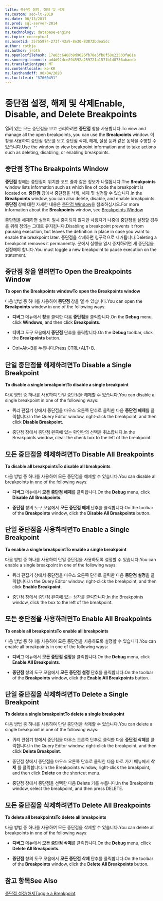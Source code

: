 ```yaml
---
title: 중단점 설정, 해제 및 삭제
ms.custom: seo-lt-2019
ms.date: 06/13/2017
ms.prod: sql-server-2014
ms.reviewer: ''
ms.technology: database-engine
ms.topic: conceptual
ms.assetid: 357b5874-273f-43a9-8e30-83872bdea5dc
author: rothja
ms.author: jroth
ms.openlocfilehash: 17e83c6488b9d9026fb78e5fb8f50e22533fa61e
ms.sourcegitcommit: ad4d92dce894592a259721a1571b1d8736abacdb
ms.translationtype: MT
ms.contentlocale: ko-KR
ms.lasthandoff: 08/04/2020
ms.locfileid: "87660491"
---
```

# <a name="enable-disable-and-delete-breakpoints"></a><span data-ttu-id="2e45b-102">중단점 설정, 해제 및 삭제</span><span class="sxs-lookup"><span data-stu-id="2e45b-102">Enable, Disable, and Delete Breakpoints</span></span>
  <span data-ttu-id="2e45b-103">열려 있는 모든 중단점을 보고 관리하려면 **중단점** 창을 사용합니다.</span><span class="sxs-lookup"><span data-stu-id="2e45b-103">To view and manage all the open breakpoints, you can use the **Breakpoints** window.</span></span> <span data-ttu-id="2e45b-104">이 창을 사용하여 중단점 정보를 보고 중단점 삭제, 해제, 설정 등과 같은 동작을 수행할 수 있습니다.</span><span class="sxs-lookup"><span data-stu-id="2e45b-104">Use the window to view breakpoint information and to take actions such as deleting, disabling, or enabling breakpoints.</span></span>  
  
## <a name="the-breakpoints-window"></a><span data-ttu-id="2e45b-105">중단점 창</span><span class="sxs-lookup"><span data-stu-id="2e45b-105">The Breakpoints Window</span></span>  
 <span data-ttu-id="2e45b-106">**중단점** 창에는 중단점이 위치한 코드 줄과 같은 정보가 나열됩니다.</span><span class="sxs-lookup"><span data-stu-id="2e45b-106">The **Breakpoints** window lists information such as which line of code the breakpoint is located on.</span></span> <span data-ttu-id="2e45b-107">**중단점** 창에서 중단점을 삭제, 해제 및 설정할 수 있습니다.</span><span class="sxs-lookup"><span data-stu-id="2e45b-107">In the **Breakpoints** window, you can also delete, disable, and enable breakpoints.</span></span> <span data-ttu-id="2e45b-108">**중단점** 창에 대한 자세한 내용은 [중단점 Window](transact-sql-debugger-breakpoints-window.md)을 참조하십시오.</span><span class="sxs-lookup"><span data-stu-id="2e45b-108">For more information about the **Breakpoints** window, see [Breakpoints Window](transact-sql-debugger-breakpoints-window.md)</span></span>  
  
 <span data-ttu-id="2e45b-109">중단점을 해제하면 실행이 일시 중지되지 않지만 사용자가 나중에 중단점을 설정할 경우를 위해 정의는 그대로 유지됩니다.</span><span class="sxs-lookup"><span data-stu-id="2e45b-109">Disabling a breakpoint prevents it from pausing execution, but leaves the definition in place in case you want to enable the breakpoint later.</span></span> <span data-ttu-id="2e45b-110">중단점을 삭제하면 영구적으로 제거됩니다.</span><span class="sxs-lookup"><span data-stu-id="2e45b-110">Deleting a breakpoint removes it permanently.</span></span> <span data-ttu-id="2e45b-111">문에서 실행을 일시 중지하려면 새 중단점을 설정해야 합니다.</span><span class="sxs-lookup"><span data-stu-id="2e45b-111">You must toggle a new breakpoint to pause execution on the statement.</span></span>  
  
## <a name="to-open-the-breakpoints-window"></a><span data-ttu-id="2e45b-112">중단점 창을 열려면</span><span class="sxs-lookup"><span data-stu-id="2e45b-112">To Open the Breakpoints Window</span></span>  
 <span data-ttu-id="2e45b-113">**To open the Breakpoints window**</span><span class="sxs-lookup"><span data-stu-id="2e45b-113">**To open the Breakpoints window**</span></span>  
  
 <span data-ttu-id="2e45b-114">다음 방법 중 하나를 사용하여 **중단점** 창을 열 수 있습니다.</span><span class="sxs-lookup"><span data-stu-id="2e45b-114">You can open the **Breakpoints** window in one of the following ways:</span></span>  
  
-   <span data-ttu-id="2e45b-115">**디버그** 메뉴에서 **창**을 클릭한 다음 **중단점**을 클릭합니다.</span><span class="sxs-lookup"><span data-stu-id="2e45b-115">On the **Debug** menu, click **Windows**, and then click **Breakpoints**.</span></span>  
  
-   <span data-ttu-id="2e45b-116">**디버그** 도구 모음에서 **중단점** 단추를 클릭합니다.</span><span class="sxs-lookup"><span data-stu-id="2e45b-116">On the **Debug** toolbar, click the **Breakpoints** button.</span></span>  
  
-   <span data-ttu-id="2e45b-117">Ctrl+Alt+B를 누릅니다.</span><span class="sxs-lookup"><span data-stu-id="2e45b-117">Press CTRL+ALT+B.</span></span>  
  
## <a name="to-disable-a-single-breakpoint"></a><span data-ttu-id="2e45b-118">단일 중단점을 해제하려면</span><span class="sxs-lookup"><span data-stu-id="2e45b-118">To Disable a Single Breakpoint</span></span>  
 <span data-ttu-id="2e45b-119">**To disable a single breakpoint**</span><span class="sxs-lookup"><span data-stu-id="2e45b-119">**To disable a single breakpoint**</span></span>  
  
 <span data-ttu-id="2e45b-120">다음 방법 중 하나를 사용하여 단일 중단점을 해제할 수 있습니다.</span><span class="sxs-lookup"><span data-stu-id="2e45b-120">You can disable a single breakpoint in one of the following ways:</span></span>  
  
-   <span data-ttu-id="2e45b-121">쿼리 편집기 창에서 중단점을 마우스 오른쪽 단추로 클릭한 다음 **중단점 해제**를 클릭합니다.</span><span class="sxs-lookup"><span data-stu-id="2e45b-121">In the Query Editor window, right-click the breakpoint, and then click **Disable Breakpoint**.</span></span>  
  
-   <span data-ttu-id="2e45b-122">중단점 창에서 중단점 왼쪽에 있는 확인란의 선택을 취소합니다.</span><span class="sxs-lookup"><span data-stu-id="2e45b-122">In the Breakpoints window, clear the check box to the left of the breakpoint.</span></span>  
  
## <a name="to-disable-all-breakpoints"></a><span data-ttu-id="2e45b-123">모든 중단점을 해제하려면</span><span class="sxs-lookup"><span data-stu-id="2e45b-123">To Disable All Breakpoints</span></span>  
 <span data-ttu-id="2e45b-124">**To disable all breakpoints**</span><span class="sxs-lookup"><span data-stu-id="2e45b-124">**To disable all breakpoints**</span></span>  
  
 <span data-ttu-id="2e45b-125">다음 방법 중 하나를 사용하여 모든 중단점을 해제할 수 있습니다.</span><span class="sxs-lookup"><span data-stu-id="2e45b-125">You can disable all breakpoints in one of the following ways:</span></span>  
  
-   <span data-ttu-id="2e45b-126">**디버그** 메뉴에서 **모든 중단점 해제**를 클릭합니다.</span><span class="sxs-lookup"><span data-stu-id="2e45b-126">On the **Debug** menu, click **Disable All Breakpoints**.</span></span>  
  
-   <span data-ttu-id="2e45b-127">**중단점** 창의 도구 모음에서 **모든 중단점 해제** 단추를 클릭합니다.</span><span class="sxs-lookup"><span data-stu-id="2e45b-127">On the toolbar of the **Breakpoints** window, click the **Disable All Breakpoints** button.</span></span>  
  
## <a name="to-enable-a-single-breakpoint"></a><span data-ttu-id="2e45b-128">단일 중단점을 사용하려면</span><span class="sxs-lookup"><span data-stu-id="2e45b-128">To Enable a Single Breakpoint</span></span>  
 <span data-ttu-id="2e45b-129">**To enable a single breakpoint**</span><span class="sxs-lookup"><span data-stu-id="2e45b-129">**To enable a single breakpoint**</span></span>  
  
 <span data-ttu-id="2e45b-130">다음 방법 중 하나를 사용하여 단일 중단점을 사용하도록 설정할 수 있습니다.</span><span class="sxs-lookup"><span data-stu-id="2e45b-130">You can enable a single breakpoint in one of the following ways:</span></span>  
  
-   <span data-ttu-id="2e45b-131">쿼리 편집기 창에서 중단점을 마우스 오른쪽 단추로 클릭한 다음 **중단점 설정**을 클릭합니다.</span><span class="sxs-lookup"><span data-stu-id="2e45b-131">In the Query Editor window, right-click the breakpoint, and then click **Enable Breakpoint**.</span></span>  
  
-   <span data-ttu-id="2e45b-132">중단점 창에서 중단점 왼쪽에 있는 상자를 클릭합니다.</span><span class="sxs-lookup"><span data-stu-id="2e45b-132">In the Breakpoints window, click the box to the left of the breakpoint.</span></span>  
  
## <a name="to-enable-all-breakpoints"></a><span data-ttu-id="2e45b-133">모든 중단점을 사용하려면</span><span class="sxs-lookup"><span data-stu-id="2e45b-133">To Enable All Breakpoints</span></span>  
 <span data-ttu-id="2e45b-134">**To enable all breakpoints**</span><span class="sxs-lookup"><span data-stu-id="2e45b-134">**To enable all breakpoints**</span></span>  
  
 <span data-ttu-id="2e45b-135">다음 방법 중 하나를 사용하여 모든 중단점을 사용하도록 설정할 수 있습니다.</span><span class="sxs-lookup"><span data-stu-id="2e45b-135">You can enable all breakpoints in one of the following ways:</span></span>  
  
-   <span data-ttu-id="2e45b-136">**디버그** 메뉴에서 **모든 중단점 설정**을 클릭합니다.</span><span class="sxs-lookup"><span data-stu-id="2e45b-136">On the **Debug** menu, click **Enable All Breakpoints**.</span></span>  
  
-   <span data-ttu-id="2e45b-137">**중단점** 창의 도구 모음에서 **모든 중단점 설정** 단추를 클릭합니다.</span><span class="sxs-lookup"><span data-stu-id="2e45b-137">On the toolbar of the **Breakpoints** window, click the **Enable All Breakpoints** button.</span></span>  
  
## <a name="to-delete-a-single-breakpoint"></a><span data-ttu-id="2e45b-138">단일 중단점을 삭제하려면</span><span class="sxs-lookup"><span data-stu-id="2e45b-138">To Delete a Single Breakpoint</span></span>  
 <span data-ttu-id="2e45b-139">**To delete a single breakpoint**</span><span class="sxs-lookup"><span data-stu-id="2e45b-139">**To delete a single breakpoint**</span></span>  
  
 <span data-ttu-id="2e45b-140">다음 방법 중 하나를 사용하여 단일 중단점을 삭제할 수 있습니다.</span><span class="sxs-lookup"><span data-stu-id="2e45b-140">You can delete a single breakpoint in one of the following ways:</span></span>  
  
-   <span data-ttu-id="2e45b-141">쿼리 편집기 창에서 중단점을 마우스 오른쪽 단추로 클릭한 다음 **중단점 삭제**를 클릭합니다.</span><span class="sxs-lookup"><span data-stu-id="2e45b-141">In the Query Editor window, right-click the breakpoint, and then click **Delete Breakpoint**.</span></span>  
  
-   <span data-ttu-id="2e45b-142">중단점 창에서 중단점을 마우스 오른쪽 단추로 클릭한 다음 바로 가기 메뉴에서 **삭제** 를 클릭합니다.</span><span class="sxs-lookup"><span data-stu-id="2e45b-142">In the Breakpoints window, right-click the breakpoint, and then click **Delete** on the shortcut menu.</span></span>  
  
-   <span data-ttu-id="2e45b-143">중단점 창에서 중단점을 선택한 다음 Delete 키를 누릅니다.</span><span class="sxs-lookup"><span data-stu-id="2e45b-143">In the Breakpoints window, select the breakpoint, and then press DELETE.</span></span>  
  
## <a name="to-delete-all-breakpoints"></a><span data-ttu-id="2e45b-144">모든 중단점을 삭제하려면</span><span class="sxs-lookup"><span data-stu-id="2e45b-144">To Delete All Breakpoints</span></span>  
 <span data-ttu-id="2e45b-145">**To delete all breakpoints**</span><span class="sxs-lookup"><span data-stu-id="2e45b-145">**To delete all breakpoints**</span></span>  
  
 <span data-ttu-id="2e45b-146">다음 방법 중 하나를 사용하여 모든 중단점을 삭제할 수 있습니다.</span><span class="sxs-lookup"><span data-stu-id="2e45b-146">You can delete all breakpoints in one of the following ways:</span></span>  
  
-   <span data-ttu-id="2e45b-147">**디버그** 메뉴에서 **모든 중단점 삭제**를 클릭합니다.</span><span class="sxs-lookup"><span data-stu-id="2e45b-147">On the **Debug** menu, cllick **Delete All Breakpoints**.</span></span>  
  
-   <span data-ttu-id="2e45b-148">**중단점** 창의 도구 모음에서 **모든 중단점 삭제** 단추를 클릭합니다.</span><span class="sxs-lookup"><span data-stu-id="2e45b-148">On the toolbar of the **Breakpoints** window, click the **Delete All Breakpoints** button.</span></span>  
  
## <a name="see-also"></a><span data-ttu-id="2e45b-149">참고 항목</span><span class="sxs-lookup"><span data-stu-id="2e45b-149">See Also</span></span>  
 [<span data-ttu-id="2e45b-150">중단점 설정/해제</span><span class="sxs-lookup"><span data-stu-id="2e45b-150">Toggle a Breakpoint</span></span>](../spatial/point.md)  
  
  
